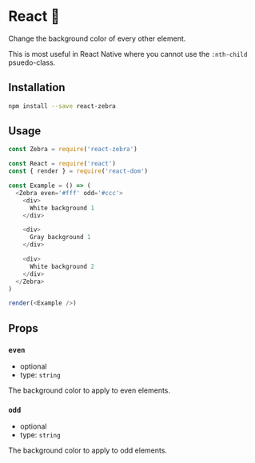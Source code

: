 # React 🦓

Change the background color of every other element.

This is most useful in React Native where you cannot use the `:nth-child` psuedo-class.

## Installation

```sh
npm install --save react-zebra
```

## Usage

```js
const Zebra = require('react-zebra')

const React = require('react')
const { render } = require('react-dom')

const Example = () => (
  <Zebra even='#fff' odd='#ccc'>
    <div>
      White background 1
    </div>

    <div>
      Gray background 1
    </div>

    <div>
      White background 2
    </div>
  </Zebra>
)

render(<Example />)
```

## Props

### `even`

- optional
- type: `string`

The background color to apply to even elements.

### `odd`

- optional
- type: `string`

The background color to apply to odd elements.
